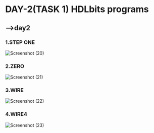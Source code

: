 # DAY-2(TASK 1) HDLbits programs
## -->day2

### 1.STEP ONE
![Screenshot (20)](https://github.com/user-attachments/assets/040c114a-3bd4-4cdc-9ad4-fa941fe6a1ef)

### 2.ZERO
![Screenshot (21)](https://github.com/user-attachments/assets/03658707-a5b0-4f0b-8123-4aa74b9304c2)

### 3.WIRE
![Screenshot (22)](https://github.com/user-attachments/assets/c1dc9004-d449-4262-8f5e-c73bf2c85822)

### 4.WIRE4
![Screenshot (23)](https://github.com/user-attachments/assets/d7ce248a-f4aa-45cd-8a14-a7a0f3a2f8ea)




